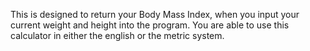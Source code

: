 This is designed to return your Body Mass Index, when you input your current weight and height into the program.
You are able to use this calculator in either the english or the metric system.
